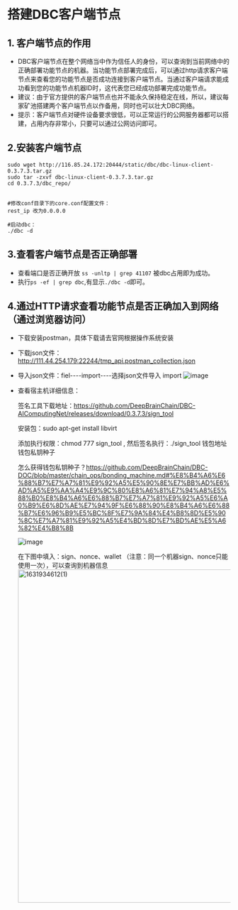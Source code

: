 # 搭建DBC客户端节点

## 1. 客户端节点的作用

+ DBC客户端节点在整个网络当中作为信任人的身份，可以查询到当前网络中的正确部署功能节点的机器。当功能节点部署完成后，可以通过http请求客户端节点来查看您的功能节点是否成功连接到客户端节点。当通过客户端请求能成功看到您的功能节点机器ID时，这代表您已经成功部署完成功能节点。
+ 建议：由于官方提供的客户端节点也并不能永久保持稳定在线，所以，建议每家矿池搭建两个客户端节点以作备用，同时也可以壮大DBC网络。
+ 提示：客户端节点对硬件设备要求很低，可以正常运行的公网服务器都可以搭建，占用内存非常小，只要可以通过公网访问即可。

## 2.安装客户端节点

```shell
sudo wget http://116.85.24.172:20444/static/dbc/dbc-linux-client-0.3.7.3.tar.gz
sudo tar -zxvf dbc-linux-client-0.3.7.3.tar.gz
cd 0.3.7.3/dbc_repo/


#修改conf目录下的core.conf配置文件：
rest_ip 改为0.0.0.0

#启动dbc：
./dbc -d
```

## 3.查看客户端节点是否正确部署

+ 查看端口是否正确开放 `ss -unltp | grep 41107` 被dbc占用即为成功。
+ 执行`ps -ef | grep dbc`,有显示`./dbc -d`即可。

## 4.通过HTTP请求查看功能节点是否正确加入到网络（通过浏览器访问）

+ 下载安装postman，具体下载请去官网根据操作系统安装

+ 下载json文件：http://111.44.254.179:22244/tmp_api.postman_collection.json
   
+ 导入json文件：fiel----import----选择json文件导入 import
    ![image](https://user-images.githubusercontent.com/32829693/133870420-b790637c-cab6-44f9-ba00-493eadc951cd.png)
    
+ 查看宿主机详细信息：
   
   签名工具下载地址：https://github.com/DeepBrainChain/DBC-AIComputingNet/releases/download/0.3.7.3/sign_tool
   
   安装包：sudo apt-get install libvirt
   
   添加执行权限：chmod 777 sign_tool ,  然后签名执行：./sign_tool   钱包地址   钱包私钥种子
   
   怎么获得钱包私钥种子？https://github.com/DeepBrainChain/DBC-DOC/blob/master/chain_ops/bonding_machine.md#%E8%B4%A6%E6%88%B7%E7%A7%81%E9%92%A5%E5%90%8E%E7%BB%AD%E6%AD%A5%E9%AA%A4%E9%9C%80%E8%A6%81%E7%94%A8%E5%88%B0%E8%B4%A6%E6%88%B7%E7%A7%81%E9%92%A5%E6%A0%B9%E6%8D%AE%E7%94%9F%E6%88%90%E8%B4%A6%E6%88%B7%E6%96%B9%E5%BC%8F%E7%9A%84%E4%B8%8D%E5%90%8C%E7%A7%81%E9%92%A5%E4%BD%8D%E7%BD%AE%E5%A6%82%E4%B8%8B
   
   ![image](https://user-images.githubusercontent.com/32829693/133870889-61976abb-ae6b-4cd6-97e3-9e9205745346.png)

   在下图中填入：sign、nonce、wallet （注意：同一个机器sign、nonce只能使用一次），可以查询到机器信息
   <img width="751" alt="1631934612(1)" src="https://user-images.githubusercontent.com/32829693/133870573-04dbcb84-9112-4837-b8e4-20db8538c079.png">

